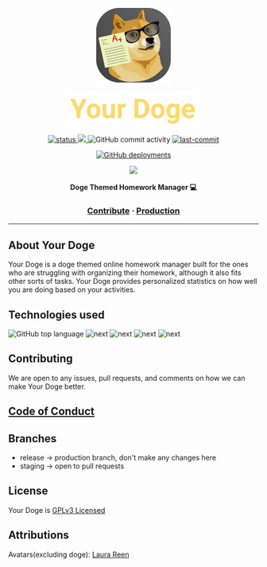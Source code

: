 <a href="https://yourdoge.vercel.app">
  <p align="center">
    <img height=150 src="assets/yourdogeAppleIcon.svg"/>
  </p>
  <p align="center">
    <img height=70 src="assets/textLogo.svg">
  </p>
</a>

<p align="center">
  <a href="https://yourdoge.vercel.app">
    <img src="https://img.shields.io/badge/status-development-green?style=for-the-badge" alt="status" />
  </a>
  <a href="https://yourdoge.vercel.app">
    <img src="https://img.shields.io/badge/license-GPL--3.0--or--later-yellow?style=for-the-badge" />
  </a>
  <img alt="GitHub commit activity" src="https://img.shields.io/github/commit-activity/w/timthedev07/Your-Doge?logo=github&style=for-the-badge">
  <a href="https://github.com/timthedev07/Your-Doge/tree/staging">
    <img alt="last-commit" src="https://img.shields.io/github/last-commit/timthedev07/Your-Doge/staging?logo=github&logoColor=cyan&style=for-the-badge">
  </a>
</p>
<p align="center">

</p>
<p align="center">
  <a href="https://yourdoge.vercel.app"><img alt="GitHub deployments" src="https://img.shields.io/github/deployments/timthedev07/Your-Doge/production?label=vercel&logo=vercel&logoColor=white&style=for-the-badge">
  </a>
</p>
<p align="center">
  <a href="https://open.vscode.dev/timthedev07/Your-Doge">
    <img src="https://img.shields.io/badge/   -open in vscode-blue?style=for-the-badge&logo=visualstudiocode">
  </a>
</p>

<p align="center">
  <strong>Doge Themed Homework Manager 💻</strong>
</p>

<h3 align="center">
  <a href="CONTRIBUTING.md">Contribute</a>
  <span> · </span>
  <a href="https://yourdoge.vercel.app">Production</a>
</h3>

---

## About Your Doge

Your Doge is a doge themed online homework manager built for the ones who are struggling with organizing their homework, although it also fits other sorts of tasks. Your Doge provides personalized statistics on how well you are doing based on your activities.

## Technologies used

<img alt="GitHub top language" src="https://img.shields.io/github/languages/top/timthedev07/Your-Doge?logo=typescript&logoColor=5bbff5&style=for-the-badge">
<img alt="next" src="https://img.shields.io/badge/Next.js-313131?style=for-the-badge&logo=nextdotjs">
<img alt="next" src="https://img.shields.io/badge/-Apollo GraphQL-purple?style=for-the-badge&logo=apollographql">
<img alt="next" src="https://img.shields.io/badge/-Express-blue?style=for-the-badge&logo=express">
<img alt="next" src="https://img.shields.io/badge/-Redis-gray?style=for-the-badge&logo=redis">

## Contributing

We are open to any issues, pull requests, and comments on how we can make Your Doge better.

## [Code of Conduct](/CODE_OF_CONDUCT.md)

## Branches

- release -> production branch, don't make any changes here
- staging -> open to pull requests

## License

Your Doge is [GPLv3 Licensed](LICENSE)

## Attributions

Avatars(excluding doge): [Laura Reen](https://www.iconfinder.com/laurareen)

